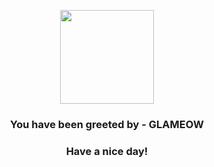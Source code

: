 <p align="center">
            <img src="https://raw.githubusercontent.com/PokeAPI/sprites/master/sprites/pokemon/431.png" width="150" height="150">
          </p>
          <h3 align="center">You have been greeted by - <b>GLAMEOW</b></h3>
          <h3 align="center">Have a nice day!</h3>
